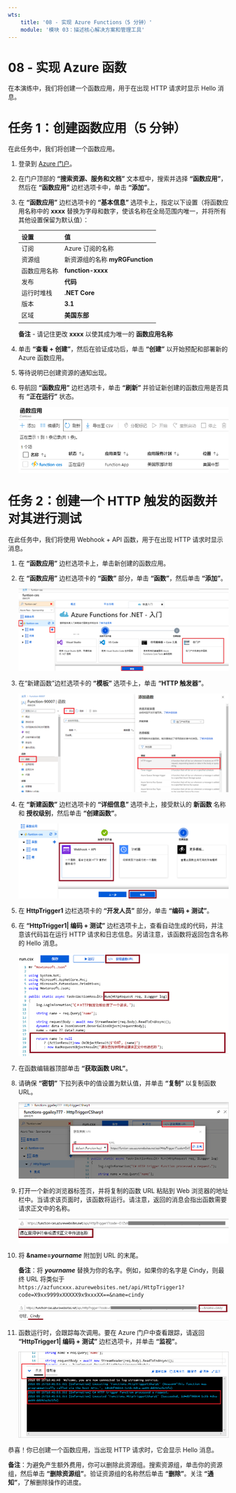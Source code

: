 ```yaml
---
wts:
    title: '08 - 实现 Azure Functions（5 分钟）'
    module: '模块 03：描述核心解决方案和管理工具'
---
```

# 08 - 实现 Azure 函数

在本演练中，我们将创建一个函数应用，用于在出现 HTTP 请求时显示 Hello 消息。 

# 任务 1：创建函数应用（5 分钟）

在此任务中，我们将创建一个函数应用。

1. 登录到 [Azure 门户](https://portal.azure.com)。

1. 在门户顶部的 **“搜索资源、服务和文档”** 文本框中，搜索并选择 **“函数应用”**，然后在 **“函数应用”** 边栏选项卡中，单击 **“添加”**。

1. 在 **“函数应用”** 边栏选项卡的 **“基本信息”** 选项卡上，指定以下设置（将函数应用名称中的 **xxxx** 替换为字母和数字，使该名称在全局范围内唯一，并将所有其他设置保留为默认值）： 

    | 设置 | 值 |
    | -- | --|
    | 订阅 | Azure 订阅的名称 |
    | 资源组 | 新资源组的名称 **myRGFunction** |
    | 函数应用名称 | **function-xxxx** |
    | 发布 | **代码** |
    | 运行时堆栈 | **.NET Core** |
    | 版本 | **3.1** |
    | 区域 | **美国东部** |
    | | |

    **备注** - 请记住更改 **xxxx** 以使其成为唯一的 **函数应用名称**

1. 单击 **“查看 + 创建”**，然后在验证成功后，单击 **“创建”** 以开始预配和部署新的 Azure 函数应用。

1. 等待说明已创建资源的通知出现。

1. 导航回 **“函数应用”** 边栏选项卡，单击 **“刷新”** 并验证新创建的函数应用是否具有 **“正在运行”** 状态。 

    ![带有新函数应用的“函数应用”页面的屏幕截图。](../images/0701.png)

# 任务 2：创建一个 HTTP 触发的函数并对其进行测试

在此任务中，我们将使用 Webhook + API 函数，用于在出现 HTTP 请求时显示消息。 

1. 在 **“函数应用”** 边栏选项卡上，单击新创建的函数应用。 

1. 在 **“函数应用”** 边栏选项卡的 **“函数”** 部分，单击 **“函数”**，然后单击 **“添加”**。

    ![此屏幕截图显示了如何在 Azure 门户中为“dot net 入门”窗格在 Azure Functions 中选择开发环境这一步骤。突出显示用于新建门户内函数的显示元素。突出显示元素为：展开函数应用、添加新函数、门户内和继续按钮。](../images/0702.png)

1. 在“新建函数”边栏选项卡的 **“模板”** 选项卡上，单击 **“HTTP 触发器”**。 

    ![此屏幕截图显示了如何在 Azure 门户中为“dot net 入门”窗格在 Azure Functions 中创建函数这一步骤。突出显示“HTTP 触发器”卡，以说明用于向 Azure 函数添加新 Webhook 的显示元素。](../images/0702a.png)

1. 在 **“新建函数”** 边栏选项卡的 **“详细信息”** 选项卡上，接受默认的 **新函数** 名称和 **授权级别**，然后单击 **“创建函数”**。 

    ![此屏幕截图显示了如何在 Azure 门户中为“dot net 入门”窗格在 Azure Functions 中创建函数这一步骤。突出显示“Webhook + API”按钮和“创建”按钮，以说明用于向 Azure 函数添加新 Webhook 的显示元素。](../images/0703.png)

1. 在 **HttpTrigger1** 边栏选项卡的 **“开发人员”** 部分，单击 **“编码 + 测试”**。 

1. 在 **“HttpTrigger1\| 编码 + 测试”** 边栏选项卡上，查看自动生成的代码，并注意该代码旨在运行 HTTP 请求和日志信息。另请注意，该函数将返回包含名称的 Hello 消息。 

    ![函数代码的屏幕截图。突出显示 Hello 消息。](../images/0704.png)

1. 在函数编辑器顶部单击 **“获取函数 URL”**。 

1. 请确保 **“密钥”** 下拉列表中的值设置为默认值，并单击 **“复制”** 以复制函数 URL。 

    ![此屏幕截图显示了 Azure 门户中函数编辑器内的“获取函数 URL”窗格。突出显示显示元素获取函数 URL 按钮、设置键下拉列表和复制 URL 按钮，以指示如何从函数编辑器中获取和复制函数 URL。](../images/0705.png)

1. 打开一个新的浏览器标签页，并将复制的函数 URL 粘贴到 Web 浏览器的地址栏中。当请求该页面时，该函数将运行。请注意，返回的消息会指出函数需要请求正文中的名称。

    ![“请提供一个名称”这一消息的屏幕截图。](../images/0706.png)

1. 将 **&name=*yourname*** 附加到 URL 的末尾。

    **备注**：将 ***yourname*** 替换为你的名字。例如，如果你的名字是 Cindy，则最终 URL 将类似于 `https://azfuncxxx.azurewebsites.net/api/HttpTrigger1?code=X9xx9999xXXXXX9x9xxxXX==&name=cindy`

    ![此屏幕截图显示了 Web 浏览器的地址栏中突出显示的函数 URL 和附加的示例用户名。此外，突出显示 hello 消息和用户名，以说明主浏览器窗口中函数的输出。](../images/0707.png)

1. 函数运行时，会跟踪每次调用。要在 Azure 门户中查看跟踪，请返回 **“HttpTrigger1\| 编码 + 测试”** 边栏选项卡，并单击 **“监视”**。

    ![此屏幕截图显示了在 Azure 门户的函数编辑器中运行函数所产生的跟踪信息日志。](../images/0709.png)

恭喜！你已创建一个函数应用，当出现 HTTP 请求时，它会显示 Hello 消息。 

**备注**：为避免产生额外费用，你可以删除此资源组。搜索资源组，单击你的资源组，然后单击 **“删除资源组”**。验证资源组的名称然后单击 **“删除”**。关注 **“通知”**，了解删除操作的进度。
